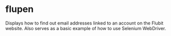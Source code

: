 # flupen
Displays how to find out email addresses linked to an account on the Flubit website. Also serves as a basic example of how to use Selenium WebDriver.
